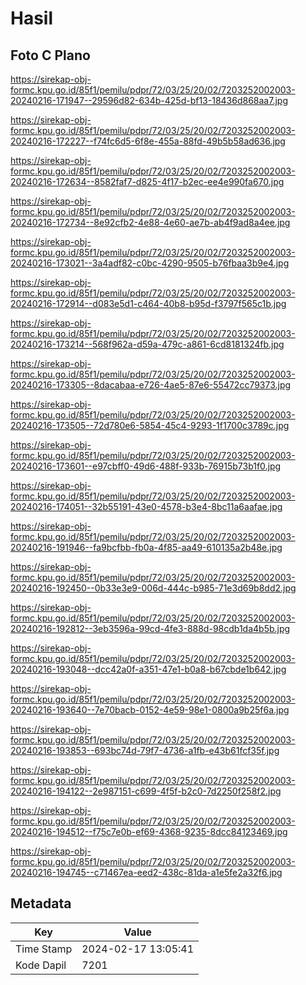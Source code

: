 # Hasil

## Foto C Plano

https://sirekap-obj-formc.kpu.go.id/85f1/pemilu/pdpr/72/03/25/20/02/7203252002003-20240216-171947--29596d82-634b-425d-bf13-18436d868aa7.jpg

https://sirekap-obj-formc.kpu.go.id/85f1/pemilu/pdpr/72/03/25/20/02/7203252002003-20240216-172227--f74fc6d5-6f8e-455a-88fd-49b5b58ad636.jpg

https://sirekap-obj-formc.kpu.go.id/85f1/pemilu/pdpr/72/03/25/20/02/7203252002003-20240216-172634--8582faf7-d825-4f17-b2ec-ee4e990fa670.jpg

https://sirekap-obj-formc.kpu.go.id/85f1/pemilu/pdpr/72/03/25/20/02/7203252002003-20240216-172734--8e92cfb2-4e88-4e60-ae7b-ab4f9ad8a4ee.jpg

https://sirekap-obj-formc.kpu.go.id/85f1/pemilu/pdpr/72/03/25/20/02/7203252002003-20240216-173021--3a4adf82-c0bc-4290-9505-b76fbaa3b9e4.jpg

https://sirekap-obj-formc.kpu.go.id/85f1/pemilu/pdpr/72/03/25/20/02/7203252002003-20240216-172914--d083e5d1-c464-40b8-b95d-f3797f565c1b.jpg

https://sirekap-obj-formc.kpu.go.id/85f1/pemilu/pdpr/72/03/25/20/02/7203252002003-20240216-173214--568f962a-d59a-479c-a861-6cd8181324fb.jpg

https://sirekap-obj-formc.kpu.go.id/85f1/pemilu/pdpr/72/03/25/20/02/7203252002003-20240216-173305--8dacabaa-e726-4ae5-87e6-55472cc79373.jpg

https://sirekap-obj-formc.kpu.go.id/85f1/pemilu/pdpr/72/03/25/20/02/7203252002003-20240216-173505--72d780e6-5854-45c4-9293-1f1700c3789c.jpg

https://sirekap-obj-formc.kpu.go.id/85f1/pemilu/pdpr/72/03/25/20/02/7203252002003-20240216-173601--e97cbff0-49d6-488f-933b-76915b73b1f0.jpg

https://sirekap-obj-formc.kpu.go.id/85f1/pemilu/pdpr/72/03/25/20/02/7203252002003-20240216-174051--32b55191-43e0-4578-b3e4-8bc11a6aafae.jpg

https://sirekap-obj-formc.kpu.go.id/85f1/pemilu/pdpr/72/03/25/20/02/7203252002003-20240216-191946--fa9bcfbb-fb0a-4f85-aa49-610135a2b48e.jpg

https://sirekap-obj-formc.kpu.go.id/85f1/pemilu/pdpr/72/03/25/20/02/7203252002003-20240216-192450--0b33e3e9-006d-444c-b985-71e3d69b8dd2.jpg

https://sirekap-obj-formc.kpu.go.id/85f1/pemilu/pdpr/72/03/25/20/02/7203252002003-20240216-192812--3eb3596a-99cd-4fe3-888d-98cdb1da4b5b.jpg

https://sirekap-obj-formc.kpu.go.id/85f1/pemilu/pdpr/72/03/25/20/02/7203252002003-20240216-193048--dcc42a0f-a351-47e1-b0a8-b67cbde1b642.jpg

https://sirekap-obj-formc.kpu.go.id/85f1/pemilu/pdpr/72/03/25/20/02/7203252002003-20240216-193640--7e70bacb-0152-4e59-98e1-0800a9b25f6a.jpg

https://sirekap-obj-formc.kpu.go.id/85f1/pemilu/pdpr/72/03/25/20/02/7203252002003-20240216-193853--693bc74d-79f7-4736-a1fb-e43b61fcf35f.jpg

https://sirekap-obj-formc.kpu.go.id/85f1/pemilu/pdpr/72/03/25/20/02/7203252002003-20240216-194122--2e987151-c699-4f5f-b2c0-7d2250f258f2.jpg

https://sirekap-obj-formc.kpu.go.id/85f1/pemilu/pdpr/72/03/25/20/02/7203252002003-20240216-194512--f75c7e0b-ef69-4368-9235-8dcc84123469.jpg

https://sirekap-obj-formc.kpu.go.id/85f1/pemilu/pdpr/72/03/25/20/02/7203252002003-20240216-194745--c71467ea-eed2-438c-81da-a1e5fe2a32f6.jpg


## Metadata

| Key        | Value               |
| ---------- | ------------------- |
| Time Stamp | 2024-02-17 13:05:41 |
| Kode Dapil | 7201                |



